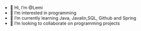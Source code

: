 - 👋 Hi, I’m @Lemi
- 👀 I’m interested in programming 
- 🌱 I’m currently learning Java, Javalin,SQL, Github and Spring
- 💞️ I’m looking to collaborate on programming projects
<!---
Lemi Lemu is a ✨ special ✨ repository because its `README.md` (this file) appears on your GitHub profile.
You can click the Preview link to take a look at your changes.
--->
